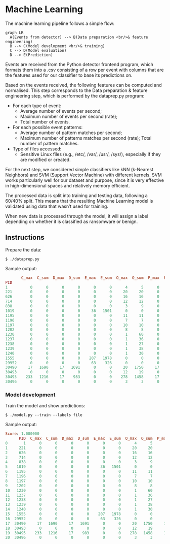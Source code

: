 # Machine Learning

The machine learning pipeline follows a simple flow:

```mermaid
graph LR
  A(Events from detector) --> B(Data preparation <br/>& feature engineering)
  B --> C(Model development <br/>& training)
  C --> D(Model evaluation)
  D --> E(Prediction)
```

Events are received from the Python detector frontend program, which formats them into a .csv consisting of a row per event with columns that are the features used for our classifier to base its predictions on.

Based on the events received, the following features can be computed and normalised. This step corresponds to the Data preparation & feature engineering step, which is performed by the dataprep.py program:

  - For each type of event:
    - Average number of events per second;
    - Maximum number of events per second (rate); 
    - Total number of events.
  - For each possible event patterns:
    - Average number of pattern matches per second;
    - Maximum number of patterns matches per second (rate); 
    Total number of pattern matches.
  - Type of files accessed:
    - Sensitive Linux files (e.g., /etc/, /var/, /usr/, /sys/), especially if they are modified or created.

For the next step, we considered simple classifiers like kNN (k-Nearest Neighbors) and SVM
(Support Vector Machine) with different kernels. SVM works particularly well for our dataset
and purpose, since it is very effective in high-dimensional spaces and relatively memory efficient.

The processed data is split into training and testing data, following a 60/40% split. This means
that the resulting Machine Learning model is validated using data that wasn’t used for training.

When new data is processed through the model, it will assign a label depending on whether it
is classified as ransomware or benign.

## Instructions

Prepare the data:
```shell
$ ./dataprep.py
```

Sample output:
```rb
       C_max  C_sum  D_max  D_sum  E_max  E_sum  O_max  O_sum  P_max  P_sum   CDO  COC  COO   DOC  DOO   EEE   OCD  OCO  OOC  OOO
PID
1          0      0      0      0      0      0      4      5      0      0     0    0    0     0    0     0     0    0    0    3
221        0      0      0      0      0      0     20     20      0      0     0    0    0     0    0     0     0    0    0   18
626        0      0      0      0      0      0     16     16      0      0     0    0    0     0    0     0     0    0    0   14
714        0      0      0      0      0      0     12     12      0      0     0    0    0     0    0     0     0    0    0   10
838        0      0      0      0      0      0      3      9      0      0     0    0    0     0    0     0     0    0    0    7
1019       0      0      0      0     36   1501      0      0      0      0     0    0    0     0    0  1499     0    0    0    0
1195       0      0      0      0      0      0     11     11      0      0     0    0    0     0    0     0     0    0    0    9
1196       0      0      0      0      0      0      7      7      0      0     0    0    0     0    0     0     0    0    0    5
1197       0      0      0      0      0      0     10     10      0      0     0    0    0     0    0     0     0    0    0    8
1202       0      0      0      0      0      0      8      8      0      0     0    0    0     0    0     0     0    0    0    6
1230       0      0      0      0      0      0      1     60      0      0     0    0    0     0    0     0     0    0    0   58
1237       0      0      0      0      0      0      1     36      0      0     0    0    0     0    0     0     0    0    0   34
1238       0      0      0      0      0      0      1     27      0      0     0    0    0     0    0     0     0    0    0   25
1239       0      0      0      0      0      0      1     38      0      0     0    0    0     0    0     0     0    0    0   36
1240       0      0      0      0      0      0      1     30      0      0     0    0    0     0    0     0     0    0    0   28
1555       0      0      0      0    207   1978      0      0      0      0     0    0    0     0    0  1976     0    0    0    0
29952      0      0      0      0     63    326      0      0      0      0     0    0    0     0    0   324     0    0    0    0
30490     17   1690     17   1691      0      0     20   1750     17   1690  1689    0    0  1635   55     0  1690    0   55    5
30493      0      0      0      0      0      0     12     19      0      0     0    0    0     0    0     0     0    0    0   17
30495    233   1216     17    983      0      0    278   1458     17    983   983  228    5   949   34     0   983  233   39  201
30496      0      0      0      0      0      0      3      3      0      0     0    0    0     0    0     0     0    0    0    1
```

### Model development

Train the model and show predictions:
```shell
$ ./model.py --train --labels file
```

Sample output:
```rb
Score: 1.000000
      PID  C_max  C_sum  D_max  D_sum  E_max  E_sum  O_max  O_sum  P_max  P_sum   CDO  COC  COO   DOC  DOO   EEE   OCD  OCO  OOC  OOO  PREDICTION
0       1      0      0      0      0      0      0      4      5      0      0     0    0    0     0    0     0     0    0    0    3           0
1     221      0      0      0      0      0      0     20     20      0      0     0    0    0     0    0     0     0    0    0   18           0
2     626      0      0      0      0      0      0     16     16      0      0     0    0    0     0    0     0     0    0    0   14           0
3     714      0      0      0      0      0      0     12     12      0      0     0    0    0     0    0     0     0    0    0   10           0
4     838      0      0      0      0      0      0      3      9      0      0     0    0    0     0    0     0     0    0    0    7           0
5    1019      0      0      0      0     36   1501      0      0      0      0     0    0    0     0    0  1499     0    0    0    0           0
6    1195      0      0      0      0      0      0     11     11      0      0     0    0    0     0    0     0     0    0    0    9           0
7    1196      0      0      0      0      0      0      7      7      0      0     0    0    0     0    0     0     0    0    0    5           0
8    1197      0      0      0      0      0      0     10     10      0      0     0    0    0     0    0     0     0    0    0    8           0
9    1202      0      0      0      0      0      0      8      8      0      0     0    0    0     0    0     0     0    0    0    6           0
10   1230      0      0      0      0      0      0      1     60      0      0     0    0    0     0    0     0     0    0    0   58           0
11   1237      0      0      0      0      0      0      1     36      0      0     0    0    0     0    0     0     0    0    0   34           0
12   1238      0      0      0      0      0      0      1     27      0      0     0    0    0     0    0     0     0    0    0   25           0
13   1239      0      0      0      0      0      0      1     38      0      0     0    0    0     0    0     0     0    0    0   36           0
14   1240      0      0      0      0      0      0      1     30      0      0     0    0    0     0    0     0     0    0    0   28           0
15   1555      0      0      0      0    207   1978      0      0      0      0     0    0    0     0    0  1976     0    0    0    0           0
16  29952      0      0      0      0     63    326      0      0      0      0     0    0    0     0    0   324     0    0    0    0           0
17  30490     17   1690     17   1691      0      0     20   1750     17   1690  1689    0    0  1635   55     0  1690    0   55    5           1
18  30493      0      0      0      0      0      0     12     19      0      0     0    0    0     0    0     0     0    0    0   17           0
19  30495    233   1216     17    983      0      0    278   1458     17    983   983  228    5   949   34     0   983  233   39  201           1
20  30496      0      0      0      0      0      0      3      3      0      0     0    0    0     0    0     0     0    0    0    1           0
```
